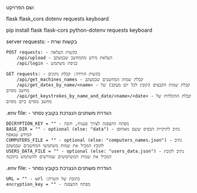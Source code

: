 שם הפרויקט: 

flask
flask_cors
dotenv
requests
keyboard

pip install flask flask-cors python-dotenv requests keyboard



server requests: - בקשות שרת

    POST requests: - בקשות העלאה
        /api/upload - העלאת מידע מהמחשב שבמעקב
        /api/login - כניסת משתמש

    GET requests: - בקשות הורדה: קבלת נתונים
        /api/get_machines_names - קבלת שמות המחשבים שבמעקב
        /api/get_dates_by_name/<name> - קבלת שמות הקבצים (קובץ לכל יום מעקב) של מחשב מסוים
        /api/get_keystrokes_by_name_and_date/<name>/<date> - קבלת ההקלדות של מחשב מסוים ביום מסוים


.env file: - הגדרת משתנים הנצרכת בקובץ נסתר

    DECRYPTION_KEY = "" - מפתח ההצפנה לצורך פענוח, חובה
    BASE_DIR = "" - optional (else: "data") - נתיב לתיקיית הבסיס ששם מאוחסן המידע שנאסף
    COMPUTERS_FILE = "" - optional (else: "computers_names.json") - נתיב לקובץ המכיל את שמות משתמשי המחשבים שבמעקב
    USERS_DATA_FILE = "" - optional (else: "users_data.json") - נתיב לקובץ המכיל את שמות המשתמשים שמורשים להשתמש בתוכנה



.env file: - הגדרת משתנים הנצרכת בקובץ נסתר

    URL = "" - url :כתובת של השרת
    encryption_key = "" - מפתח ההצפנה